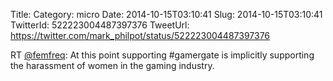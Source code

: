 Title: 
Category: micro
Date: 2014-10-15T03:10:41
Slug: 2014-10-15T03:10:41
TwitterId: 522223004487397376
TweetUrl: https://twitter.com/mark_philpot/status/522223004487397376

RT [@femfreq](https://twitter.com/femfreq): At this point supporting #gamergate is implicitly supporting the harassment of women in the gaming industry.